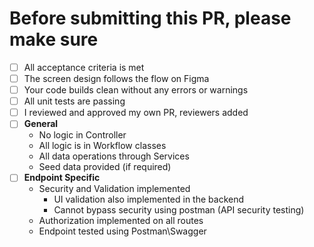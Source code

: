 # Before submitting this PR, please make sure

- [ ] All acceptance criteria is met
- [ ] The screen design follows the flow on Figma
- [ ] Your code builds clean without any errors or warnings
- [ ] All unit tests are passing
- [ ] I reviewed and approved my own PR, reviewers added  
- [ ] **General**
  - No logic in Controller
  - All logic is in Workflow classes
  - All data operations through Services
  - Seed data provided (if required)  
- [ ] **Endpoint Specific**
  - Security and Validation implemented
    - UI validation also implemented in the backend
    - Cannot bypass security using postman (API security testing)
  - Authorization implemented on all routes
  - Endpoint tested using Postman\Swagger
